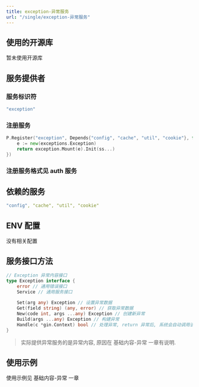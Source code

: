 ```yaml
---
title: exception-异常服务
url: "/single/exception-异常服务"
---
```


## 使用的开源库

暂未使用开源库

## 服务提供者

### 服务标识符

```yaml
"exception"
```

### 注册服务

```go
P.Register("exception", Depends{"config", "cache", "util", "cookie"}, func(ss ...services.Service) services.Service {
    e := new(exceptions.Exception)
    return exception.Mount(e).Init(ss...)
})
```

### 注册服务格式见 auth 服务

## 依赖的服务

```yaml
"config", "cache", "util", "cookie"
```

## ENV 配置

没有相关配置

## 服务接口方法

```go
// Exception 异常内容接口
type Exception interface {
	error // 通用错误接口
	Service // 通用服务接口
	
	Set(arg any) Exception // 设置异常数据
	Get(field string) (any, error) // 获取异常数据
	New(code int, args ...any) Exception // 创建新异常
	Build(args ...any) Exception // 构建异常
	Handle(c *gin.Context) bool // 处理异常, return 异常后, 系统会自动调用该函数.
}
```
> 实际提供异常服务的是异常内容, 原因在 基础内容-异常 一章有说明.

## 使用示例

使用示例见 基础内容-异常 一章